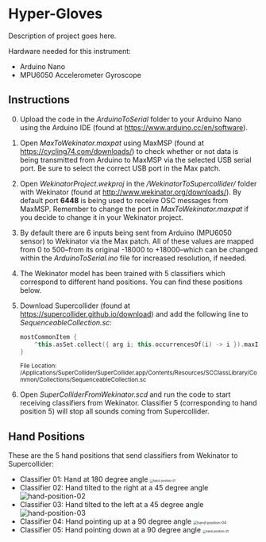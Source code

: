 # **Hyper-Gloves**

Description of project goes here.

Hardware needed for this instrument:

* Arduino Nano
* MPU6050 Accelerometer Gyroscope

## Instructions

0. Upload the code in the *ArduinoToSerial* folder to your Arduino Nano using the Arduino IDE (found at https://www.arduino.cc/en/software).

1. Open *MaxToWekinator.maxpat* using MaxMSP (found at https://cycling74.com/downloads/) to check whether or not data is being transmitted from Arduino to MaxMSP via the selected USB serial port. Be sure to select the correct USB port in the Max patch.

2. Open *WekinatorProject.wekproj* in the */WekinatorToSupercollider/* folder with Wekinator  (found at http://www.wekinator.org/downloads/). By default port **6448** is being used to receive OSC messages from MaxMSP. Remember to change the port in *MaxToWekinator.maxpat* if you decide to change it in your Wekinator project.

3. By default there are 6 inputs being sent from Arduino (MPU6050 sensor) to Wekinator via the Max patch. All of these values are mapped from 0 to 500–from its original -18000 to +18000–which can be changed within the *ArduinoToSerial.ino* file for increased resolution, if needed.

4. The Wekinator model has been trained with 5 classifiers which correspond to different hand positions. You can find these positions below.

5. Download Supercollider (found at https://supercollider.github.io/download) and add the following line to *SequenceableCollection.sc*:

   ```C++
   mostCommonItem {
       ^this.asSet.collect({ arg i; this.occurrencesOf(i) -> i }).maxItem.value
   }
   ```

   <sub>File Location: /Applications/SuperCollider/SuperCollider.app/Contents/Resources/SCClassLibrary/Common/Collections/SequenceableCollection.sc </sub>

4. Open *SuperColliderFromWekinator.scd* and run the code to start receiving classifiers from Wekinator. Classifier 5 (corresponding to hand position 5) will stop all sounds coming from Supercollider.

## Hand Positions

These are the 5 hand positions that send classifiers from Wekinator to Supercollider:

- Classifier 01:
  Hand at 180 degree angle
  <img src="https://i.ibb.co/wr42fDq/hand-position-1.png" alt="hand-position-01" style="zoom:40%;" />
- Classifier 02:
  Hand tilted to the right at a 45 degree angle
  ![hand-position-02](https://i.ibb.co/Sr4J2j3/hand-position-2.jpg)
- Classifier 03:
  Hand tilted to the left at a 45 degree angle
  ![hand-position-03](https://i.ibb.co/R6HqQKP/hand-position-3.jpg)
- Classifier 04:
  Hand pointing up at a 90 degree angle
  <img src="https://i.ibb.co/K2fVNGq/hand-position-4.jpg" alt="hand-position-04" style="zoom:50%;" />
- Classifier 05:
  Hand pointing down at a 90 degree angle
  <img src="https://i.ibb.co/RQTNfDq/hand-position-5.png" alt="hand-position-05" style="zoom:40%;" />
